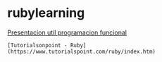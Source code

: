 # rubylearning


[Presentacion util programacion funcional](https://joelmccracken.github.io/functional-programming-in-ruby/#/)


    [Tutorialsonpoint - Ruby](https://www.tutorialspoint.com/ruby/index.htm)
